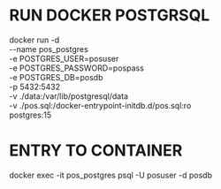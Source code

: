 # RUN DOCKER POSTGRSQL
docker run -d \
  --name pos_postgres \
  -e POSTGRES_USER=posuser \
  -e POSTGRES_PASSWORD=pospass \
  -e POSTGRES_DB=posdb \
  -p 5432:5432 \
  -v ./data:/var/lib/postgresql/data \
  -v ./pos.sql:/docker-entrypoint-initdb.d/pos.sql:ro \
  postgres:15

# ENTRY TO CONTAINER
docker exec -it pos_postgres psql -U posuser -d posdb